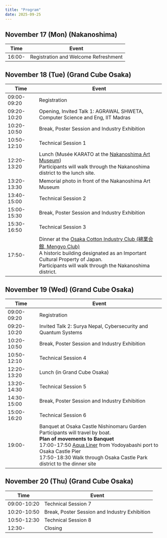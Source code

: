 ```yaml
---
title: "Program"
date: 2025-09-25
---
```


## November 17 (Mon) (Nakanoshima)

| Time   | Event |
|--------|-------|
| 16:00- | Registration and Welcome Refreshment |


## November 18 (Tue) (Grand Cube Osaka)

| Time         | Event |
|--------------|-------|
| 09:00-09:20  | Registration |
| 09:20-10:20  | Opening, Invited Talk 1: AGRAWAL SHWETA, <br>Computer Science and Eng, IIT Madras |
| 10:20-10:50  | Break, Poster Session and Industry Exhibition |
| 10:50-12:10  | Technical Session 1 |
| 12:20-13:20  | Lunch (Musée KARATO at the [Nakanoshima Art Museum](https://nakka-art.jp/))<br>Participants will walk through the Nakanoshima district to the lunch site. |
| 13:20-13:30  | Memorial photo in front of the Nakanoshima Art Museum |
| 13:40-15:00  | Technical Session 2 |
| 15:00-15:30  | Break, Poster Session and Industry Exhibition |
| 15:30-16:50  | Technical Session 3 |
| 17:50-       | Dinner at the [Osaka Cotton Industry Club (綿業会館, Mengyo Club)](https://mengyo-club.jp/)<br>A historic building designated as an Important Cultural Property of Japan.<br>Participants will walk through the Nakanoshima district. |


## November 19 (Wed) (Grand Cube Osaka)

| Time         | Event |
|--------------|-------|
| 09:00-09:20  | Registration |
| 09:20-10:20  | Invited Talk 2: Surya Nepal, Cybersecurity and Quantum Systems |
| 10:20-10:50  | Break, Poster Session and Industry Exhibition |
| 10:50-12:10  | Technical Session 4 |
| 12:20-13:20  | Lunch (in Grand Cube Osaka) |
| 13:20-14:30  | Technical Session 5 |
| 14:30-15:00  | Break, Poster Session and Industry Exhibition |
| 15:00-16:20  | Technical Session 6 |
| 19:00-       | Banquet at Osaka Castle Nishinomaru Garden<br>Participants will travel by boat.<br>**Plan of movements to Banquet**<br>17:00-17:50 [Aqua Liner](https://suijo-bus.osaka/language/) from Yodoyabashi port to Osaka Castle Pier<br>17:50-18:30 Walk through Osaka Castle Park district to the dinner site |


## November 20 (Thu) (Grand Cube Osaka)

| Time         | Event |
|--------------|-------|
| 09:00-10:20  | Technical Session 7 |
| 10:20-10:50  | Break, Poster Session and Industry Exhibition |
| 10:50-12:30  | Technical Session 8 |
| 12:30-       | Closing |
